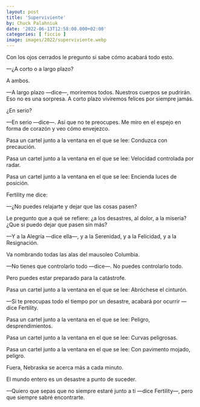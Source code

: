 ```yaml
---
layout: post
title: 'Superviviente'
by: Chuck Palahniuk
date: '2022-06-13T12:58:00.000+02:00'
categories: [ ficcio ]
image: images/2022/superviviente.webp
---
```


Con los ojos cerrados le pregunto si sabe cómo acabará todo esto.

—¿A corto o a largo plazo?

A ambos.

—A largo plazo —dice—, moriremos todos. Nuestros cuerpos se pudrirán. Eso no es una sorpresa. A corto plazo viviremos felices por siempre jamás.

¿En serio?

—En serio —dice—. Así que no te preocupes. Me miro en el espejo en forma de corazón y veo cómo envejezco.

Pasa un cartel junto a la ventana en el que se lee: Conduzca con precaución.

Pasa un cartel junto a la ventana en el que se lee: Velocidad controlada por radar.

Pasa un cartel junto a la ventana en el que se lee: Encienda luces de posición.

Fertility me dice:

—¿No puedes relajarte y dejar que las cosas pasen?

Le pregunto que a qué se refiere: ¿a los desastres, al dolor, a la miseria? ¿Que si puedo dejar que pasen sin más?

—Y a la Alegría —dice ella—, y a la Serenidad, y a la Felicidad, y a la Resignación.

Va nombrando todas las alas del mausoleo Columbia.

—No tienes que controlarlo todo —dice—. No puedes controlarlo todo.

Pero puedes estar preparado para la catástrofe.

Pasa un cartel junto a la ventana en el que se lee: Abróchese el cinturón.

—Si te preocupas todo el tiempo por un desastre, acabará por ocurrir —dice Fertility.

Pasa un cartel junto a la ventana en el que se lee: Peligro, desprendimientos.

Pasa un cartel junto a la ventana en el que se lee: Curvas peligrosas.

Pasa un cartel junto a la ventana en el que se lee: Con pavimento mojado, peligro.

Fuera, Nebraska se acerca más a cada minuto.

El mundo entero es un desastre a punto de suceder.

—Quiero que sepas que no siempre estaré junto a ti —dice Fertility—, pero que siempre sabré encontrarte.
